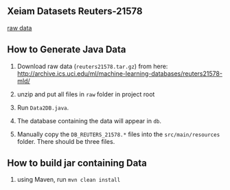 ## Xeiam Datasets Reuters-21578

[raw data](http://archive.ics.uci.edu/ml/support/Reuters-21578+Text+Categorization+Collection) 

## How to Generate Java Data

1. Download raw data (`reuters21578.tar.gz`) from here: http://archive.ics.uci.edu/ml/machine-learning-databases/reuters21578-mld/

1. unzip and put all files in `raw` folder in project root

1. Run `Data2DB.java`. 

1. The database containing the data will appear in `db`.

1. Manually copy the `DB_REUTERS_21578.*` files into the `src/main/resources` folder. There should be three files. 

## How to build jar containing Data

1. using Maven, run `mvn clean install`